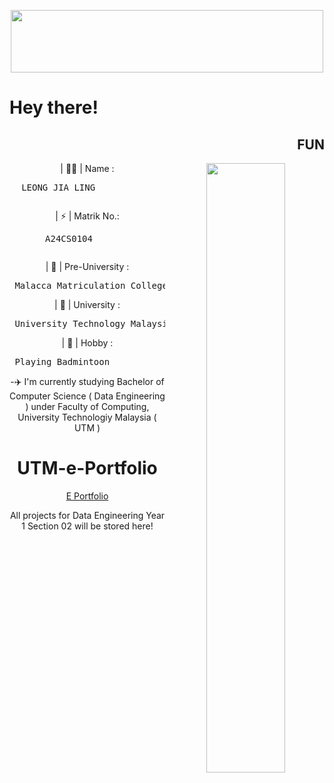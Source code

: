 
<!DOCTYPE html>
<head>
<center>
<p align="center"> <img src="https://www.pngitem.com/pimgs/m/165-1659817_hello-tulisan-hello-png-transparent-png.png" height="100" ; width="500"> </p>

</head>       
<h1 style="text-align: left"> Hey there! </h1>

<h2 style="text-align: right"> FUN </h2>
   <p> <img align="right" width="50%" src="https://media.tenor.com/B4KaZHx5rh4AAAAM/shrimp-cute.gif" />                                                                                     
       | 🤷‍♀️ | Name :      <pre> LEONG JIA LING            </p></pre>
       | ⚡ | Matrik No.:      <pre> A24CS0104        </p></pre>
   <p> | 🏫 | Pre-University :   <pre> Malacca Matriculation College   </pre></p> 
   <p> | 🏡 | University :<pre> University Technology Malaysia </pre></p>
   <p> | 🏸 | Hobby :     <pre> Playing Badmintoon             </pre></p>

-✈️ I'm currently studying Bachelor of Computer Science ( Data Engineering ) under Faculty of Computing, University Technologiy Malaysia ( UTM ) <br>



# UTM-e-Portfolio
<td width="180%">
<a href="https://leongjialing.github.io/leongjialing.github.io/">E Portfolio</a>

All projects for Data Engineering Year 1 Section 02 will be stored here!
